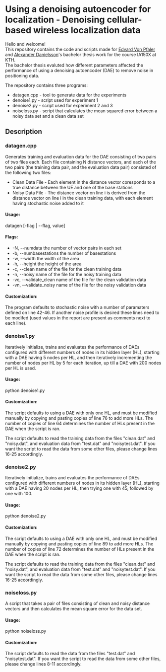 # Using a denoising autoencoder for localization - Denoising cellular-based wireless localization data
Hello and welcome!\
This repository contains the code and scripts made for [Edvard Von Pfaler](https://www.linkedin.com/in/edvard-von-pfaler-a925671a9) and [Alexander Danielsson](https://www.linkedin.com/in/alexander-danielsson-b85068193/)'s bachelor thesis work for the course IA150X at KTH.\
The bachelor thesis evaluted how different parameters affected the performance of using a denoising
autoencoder (DAE) to remove noise in positioning data.

The repository contains three programs:
* datagen.cpp - tool to generate data for the experiments
* denoise1.py - script used for experiment 1
* denoise2.py - script used for experiment 2 and 3
* noiseloss.py - script that calculates the mean squared error between a noisy data set and a clean data set

## Description
### datagen.cpp
Generates training and evaluation data for the DAE consisting of two pairs of two files each.
Each file containing N distance vectors, and each of the two pairs (the training data pair, and the evaluation data pair) consisted of the following two files:
* Clean Data File - Each element in the distance vector coresponds to a true distance between the UE and one of the base stations
* Noisy Data File - The distance vector on line i is derived from the distance vector on line i in the clean training data, with each element having stochastic noise added to it

#### Usage:
datagen [-flag | --flag, value]
#### Flags:
  * -N, --numdata           the number of vector pairs in each set
  * -b, --numbasestations   the number of basestations
  * -w, --width             the width of the area
  * -h, --height            the height of the area
  * -c, --clean             name of the file for the clean training data
  * -n, --noisy             name of the file for the noisy training data
  * -vc, --validate_clean   name of the file for the clean validation data
  * -vn, --validate_noisy   name of the file for the noisy validation data
  
#### Customization:
The program defaults to stochastic noise with a number of paramaters defined on line 42-46. If another noise profile is
desired these lines need to be modifed (used values in the report are present as comments next to each line).
  
### denoise1.py
Iteratively initialize, trains and evaluates the performance of DAEs configured with different numbers of nodes
in its hidden layer (HL), starting with a DAE having 5 nodes per HL, and then iteratively incrementing the number of
nodes per HL by 5 for each iteration, up till a DAE with 200 nodes per HL is used.

#### Usage:
python denoise1.py

#### Customization:
The script defaults to using a DAE with only one HL, and must be modified manually by copying and pasting copies of line
76 to add more HLs. The number of copies of line 64 determines the number of HLs present in the DAE when the script is ran.

The script defaults to read the training data from the files "clean.dat" and "noisy.dat", and evaluation data from
"test.dat" and "noisytest.dat". If you want the script to read the data from some other files, please change lines 16-25 accordingly.

### denoise2.py
Iteratively initialize, trains and evaluates the performance of DAEs configured with different numbers of nodes
in its hidden layer (HL), starting with a DAE having 20 nodes per HL, then trying one with 45, followed by one with 100.

#### Usage:
python denoise2.py

#### Customization:
The script defaults to using a DAE with only one HL, and must be modified manually by copying and pasting copies of line
89 to add more HLs. The number of copies of line 72 determines the number of HLs present in the DAE when the script is ran.

The script defaults to read the training data from the files "clean.dat" and "noisy.dat", and evaluation data from
"test.dat" and "noisytest.dat". If you want the script to read the data from some other files, please change lines 16-25 accordingly.

### noiseloss.py
A script that takes a pair of files consisting of clean and noisy distance vectors and then calculates the mean square
error for the data set.

#### Usage:
python noiseloss.py

#### Customization:
The script defaults to read the data from the files "test.dat" and "noisytest.dat". If you want the script to read
the data from some other files, please change lines 8-11 accordingly.

